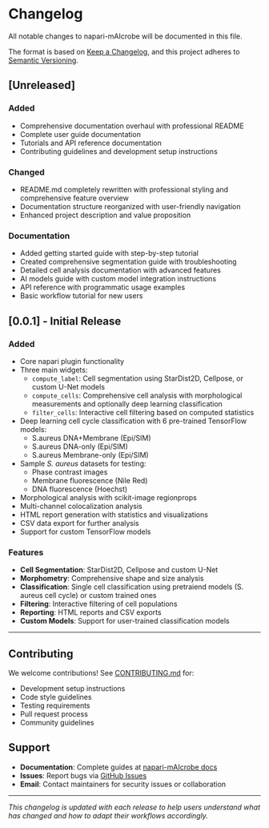 # Changelog

All notable changes to napari-mAIcrobe will be documented in this file.

The format is based on [Keep a Changelog](https://keepachangelog.com/en/1.0.0/),
and this project adheres to [Semantic Versioning](https://semver.org/spec/v2.0.0.html).

## [Unreleased]

### Added
- Comprehensive documentation overhaul with professional README
- Complete user guide documentation
- Tutorials and API reference documentation
- Contributing guidelines and development setup instructions

### Changed
- README.md completely rewritten with professional styling and comprehensive feature overview
- Documentation structure reorganized with user-friendly navigation
- Enhanced project description and value proposition

### Documentation
- Added getting started guide with step-by-step tutorial
- Created comprehensive segmentation guide with troubleshooting
- Detailed cell analysis documentation with advanced features
- AI models guide with custom model integration instructions
- API reference with programmatic usage examples
- Basic workflow tutorial for new users

## [0.0.1] - Initial Release

### Added
- Core napari plugin functionality
- Three main widgets:
  - `compute_label`: Cell segmentation using StarDist2D, Cellpose, or custom U-Net models
  - `compute_cells`: Comprehensive cell analysis with morphological measurements and optionally deep learning classification
  - `filter_cells`: Interactive cell filtering based on computed statistics
- Deep learning cell cycle classification with 6 pre-trained TensorFlow models:
  - S.aureus DNA+Membrane (Epi/SIM)
  - S.aureus DNA-only (Epi/SIM)
  - S.aureus Membrane-only (Epi/SIM)
- Sample _S. aureus_ datasets for testing:
  - Phase contrast images
  - Membrane fluorescence (Nile Red)
  - DNA fluorescence (Hoechst)
- Morphological analysis with scikit-image regionprops
- Multi-channel colocalization analysis
- HTML report generation with statistics and visualizations
- CSV data export for further analysis
- Support for custom TensorFlow models

### Features
- **Cell Segmentation**: StarDist2D, Cellpose and custom U-Net
- **Morphometry**: Comprehensive shape and size analysis
- **Classification**: Single cell classification using pretraiend models (S. aureus cell cycle) or custom trained ones
- **Filtering**: Interactive filtering of cell populations
- **Reporting**: HTML reports and CSV exports
- **Custom Models**: Support for user-trained classification models

---


## Contributing

We welcome contributions! See [CONTRIBUTING.md](CONTRIBUTING.md) for:
- Development setup instructions
- Code style guidelines
- Testing requirements
- Pull request process
- Community guidelines

## Support

- **Documentation**: Complete guides at [napari-mAIcrobe docs](docs/)
- **Issues**: Report bugs via [GitHub Issues](https://github.com/HenriquesLab/napari-mAIcrobe/issues)
- **Email**: Contact maintainers for security issues or collaboration

---

*This changelog is updated with each release to help users understand what has changed and how to adapt their workflows accordingly.*
